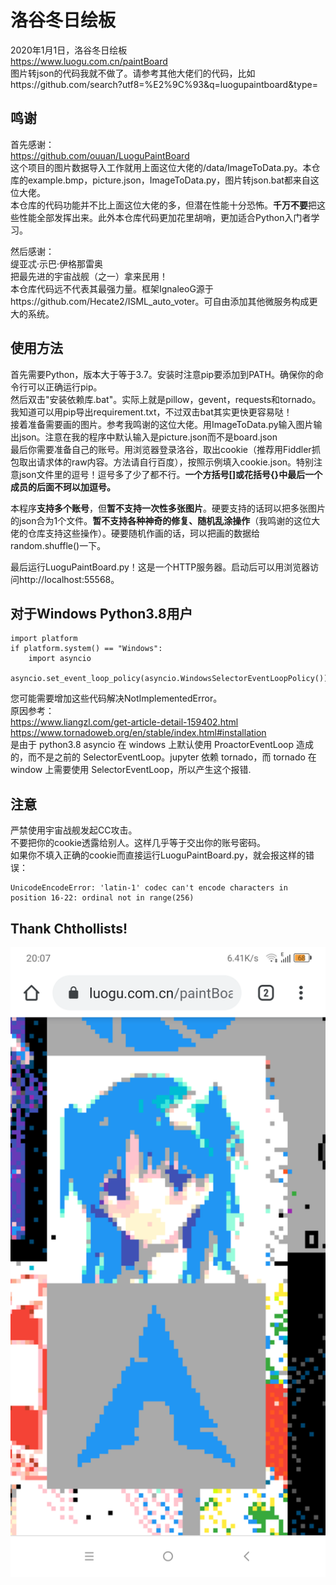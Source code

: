 # 洛谷冬日绘板
2020年1月1日，洛谷冬日绘板  
https://www.luogu.com.cn/paintBoard  
图片转json的代码我就不做了。请参考其他大佬们的代码，比如https://github.com/search?utf8=%E2%9C%93&q=luogupaintboard&type=  

## 鸣谢
首先感谢：  
https://github.com/ouuan/LuoguPaintBoard  
这个项目的图片数据导入工作就用上面这位大佬的/data/ImageToData.py。本仓库的example.bmp，picture.json，ImageToData.py，图片转json.bat都来自这位大佬。  
本仓库的代码功能并不比上面这位大佬的多，但潜在性能十分恐怖。**千万不要**把这些性能全部发挥出来。此外本仓库代码更加花里胡哨，更加适合Python入门者学习。  
  
然后感谢：  
缇亚忒·示巴·伊格那雷奥  
把最先进的宇宙战舰（之一）拿来民用！  
本仓库代码远不代表其最强力量。框架IgnaleoG源于https://github.com/Hecate2/ISML_auto_voter。可自由添加其他微服务构成更大的系统。  

## 使用方法
首先需要Python，版本大于等于3.7。安装时注意pip要添加到PATH。确保你的命令行可以正确运行pip。  
然后双击"安装依赖库.bat"。实际上就是pillow，gevent，requests和tornado。我知道可以用pip导出requirement.txt，不过双击bat其实更快更容易哒！  
接着准备需要画的图片。参考我鸣谢的这位大佬。用ImageToData.py输入图片输出json。注意在我的程序中默认输入是picture.json而不是board.json  
最后你需要准备自己的账号。用浏览器登录洛谷，取出cookie（推荐用Fiddler抓包取出请求体的raw内容。方法请自行百度），按照示例填入cookie.json。特别注意json文件里的逗号！逗号多了少了都不行。**一个方括号[]或花括号{}中最后一个成员的后面不珂以加逗号。**  
  
本程序**支持多个账号**，但**暂不支持一次性多张图片**。硬要支持的话珂以把多张图片的json合为1个文件。**暂不支持各种神奇的修复、随机乱涂操作**（我鸣谢的这位大佬的仓库支持这些操作）。硬要随机作画的话，珂以把画的数据给random.shuffle()一下。  
  
最后运行LuoguPaintBoard.py！这是一个HTTP服务器。启动后可以用浏览器访问http://localhost:55568。 

## 对于Windows Python3.8用户
```
import platform  
if platform.system() == "Windows":  
    import asyncio  
    asyncio.set_event_loop_policy(asyncio.WindowsSelectorEventLoopPolicy())  
```  
您可能需要增加这些代码解决NotImplementedError。  
原因参考：  
https://www.liangzl.com/get-article-detail-159402.html  
https://www.tornadoweb.org/en/stable/index.html#installation  
是由于 python3.8 asyncio 在 windows 上默认使用 ProactorEventLoop 造成的，而不是之前的 SelectorEventLoop。jupyter 依赖 tornado，而 tornado 在 window 上需要使用 SelectorEventLoop，所以产生这个报错.

## 注意
严禁使用宇宙战舰发起CC攻击。  
不要把你的cookie透露给别人。这样几乎等于交出你的账号密码。  
如果你不填入正确的cookie而直接运行LuoguPaintBoard.py，就会报这样的错误：  
```
UnicodeEncodeError: 'latin-1' codec can't encode characters in position 16-22: ordinal not in range(256)
```  
## Thank Chthollists!
![image](https://github.com/Hecate2/LuoguPaintBoard/blob/master/images/Chtholly%26ArchLinux.png)
